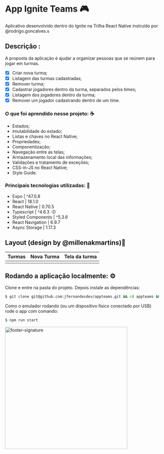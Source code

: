# App Ignite Teams 🎮

Aplicativo desenvolvido dentro do Ignite na Trilha React Native instruído por @rodrigo.goncalves.s

## Descrição : 
A proposta da aplicação é ajudar a organizar pessoas que se reúnem para jogar em turmas.
- [x] Criar nova turma;
- [x] Listagem das turmas cadastradas;
- [x] Remover turma;
- [x] Cadastrar jogadores dentro da turma, separados pelos times;
- [x] Listagem dos jogadores dentro da turma;
- [x] Remover um jogador cadastrando dentro de um time.

### O que foi aprendido nesse projeto: ☕
- Estados;
- Imutabilidade do estado;
- Listas e chaves no React Native;
- Propriedades;
- Componentização;
- Navegação entre as telas;
- Armazenamento local das informações;
- Validações e tratamento de exceções;
- CSS-in-JS no React Native;
- Style Guide.


### Principais tecnologias utilizadas: 🚀
- Expo | ^47.0.8
- React | 18.1.0
- React Native | 0.70.5
- Typescript | ^4.6.3 -D
- Styled Components | ^5.3.6
- React Navigation | 6.9.7
- Async Storage | 1.17.3


## Layout (design by @millenakmartins)🎨

| Turmas | Nova Turma | Tela da turma | 
| --- | --- | --- | 
| <img src="" /> | <img src="" /> | <img src="" /> |


##  Rodando a aplicação localmente: ⚙

Clone e entre na pasta do projeto. Depois instale as dependências:
```sh
$ git clone git@github.com:jfernandesdev/appteams.git && cd appteams && npm install
```

Como o emulador rodando (ou um dispositivo físico conectado por USB) rode o app com comando:
```sh
$ npm run start
```

<img src="https://i.ibb.co/Yckq764/footer-signature.png" alt="footer-signature" border="0"  width='400px' />
